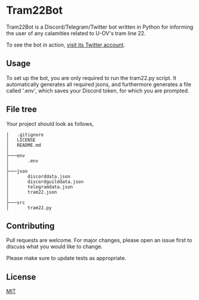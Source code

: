 # Tram22Bot

Tram22Bot is a Discord/Telegram/Twitter bot written in Python for informing the user of any calamities related to U-OV's tram line 22.

To see the bot in action, [visit its Twitter account](https://twitter.com/Tram22RijdtNiet).

## Usage

To set up the bot, you are only required to run the tram22.py script. It automatically generates all required jsons, and furthermore generates a file called '.env', which saves your Discord token, for which you are prompted.

## File tree

Your project should look as follows,

```
|   .gitignore
│   LICENSE
│   README.md
│
├───env
│       .env
│
├───json
│       discorddata.json
│       discordguilddata.json
│       telegramdata.json
│       tram22.json
│
├───src
│       tram22.py
```

## Contributing
Pull requests are welcome. For major changes, please open an issue first to discuss what you would like to change.

Please make sure to update tests as appropriate.

## License
[MIT](https://choosealicense.com/licenses/mit/)
